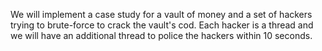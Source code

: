 We will implement a case study for a vault of money and a set of hackers trying to 
brute-force to crack the vault's cod. Each hacker is a thread and we 
will have an additional thread to police the hackers within 10 seconds. 
